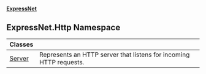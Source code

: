 #### [ExpressNet](ExpressNet.md 'ExpressNet')

## ExpressNet.Http Namespace

| Classes | |
| :--- | :--- |
| [Server](ExpressNet.Http.Server.md 'ExpressNet.Http.Server') | Represents an HTTP server that listens for incoming HTTP requests. |
